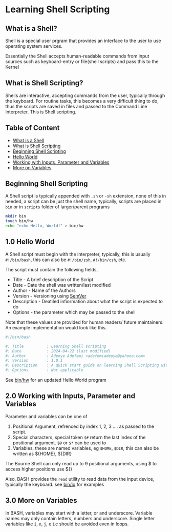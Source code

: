 # Learning Shell Scripting

## What is a Shell?

Shell is a special user prgram that provides an interface to the user to use
operating system services.

Essentially the Shell accepts human-readable commands from input sources such as
keyboard-entry or file(shell scripts) and pass this to the Kernel

## What is Shell Scripting?

Shells are interactive, accepting commands from the user, typically through the
keyboard. For routine tasks, this becomes a very difficult thing to do, thus the
scripts are saved in files and passed to the Command Line Interpreter. This is
Shell scripting.

## Table of Content

- [What is a Shell](#what-is-a-shell)
- [What is Shell Scripting](#what-is-shell-scripting)
- [Beginning Shell Scripting](#beginning-shell-scripting)
- [Hello World](#10-hello-world)
- [Working with Inputs, Parameter and Variables](#20-working-with-inputs-parameter-and-variables)
- [More on Variables](#30-more-on-variables)

## Beginning Shell Scripting

A Shell script is typically appended with `.sh` or `-sh` extension, none of this
in needed, a script can be just the shell name, typically, scripts are placed in
`bin` or in `scripts` folder of larger/parent programs

```sh
mkdir bin
touch bin/hw
echo "echo Hello, World!" > bin/hw
```

## 1.0 Hello World

A Shell script must begin with the interpreter, typically, this is usually
`#!/bin/bash`, this can also be `#!/bin/zsh`, `#!/bin/csh`, etc.

The script must contain the following fields,

- Title - A brief description of the Script
- Date - Date the shell was written/last modified
- Author - Name of the Authors
- Version - Versioning using [SemVer](https://semver.org)
- Description - Deatiled infiormation about what the script is expected to do
- Options - the parameter which may be passed to the shell

Note that these values are provided for human readers/ future maintainers. An
example implementation would look like this.

```bash
#!/bin/bash 

#: Title          : Learning Shell scripting 
#: Date           : 2024-04-22 (last modified)
#: Author         : Adeoye Adefemi <adefemiadeoye@yahooo.com>
#: Version        : 1.0.1 
#: Description    : A quick start guide on learning Shell Scripting with BASH
#: Options        : Not applicable
```

See [bin/hw](./bin/hw) for an updated Hello World program

## 2.0 Working with Inputs, Parameter and Variables

Parameter and variables can be one of

1. Positional Argument, refrenced by index 1, 2, 3 .... as passed to the script. 
2. Special characters, special token `$#` return the last index of the positional argument. `$@` or `$*` can be used to 
3. Variables, these are named variables, eg `$HOME`, `$DIR`, this can also be
   written as ${HOME}, ${DIR}

The Bourne Shell can only read up to 9 positional arguments, using $<index> to
access higher positions use ${<position>}

Also, BASH provides the `read` utility to read data from the input device,
typically the keyboard. see [bin/io](./bin/io) for examples

## 3.0 More on Variables

In BASH, variables may start with a letter, or and underscore. Variable names
may only contain letters, numbers and underscore. Single letter variables like
`i`, `n`, `j`, e.t.c should be avoided even in loops.

